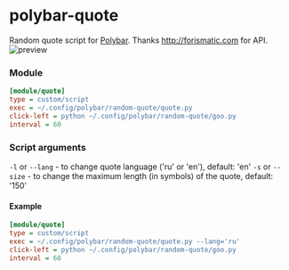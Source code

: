 # polybar-quote
Random quote script for [Polybar](https://github.com/jaagr/polybar). Thanks http://forismatic.com for API.
![preview](https://github.com/soapmangoesdown/polybar-random-quote/raw/master/preview.png)

### Module
```ini
[module/quote]
type = custom/script
exec = ~/.config/polybar/random-quote/quote.py
click-left = python ~/.config/polybar/random-quote/goo.py
interval = 60
```
### Script arguments
`-l` or `--lang` - to change quote language ('ru' or 'en'), default: 'en'
`-s` or `--size` - to change the maximum length (in symbols) of the quote, default: '150'
#### Example
```ini
[module/quote]
type = custom/script
exec = ~/.config/polybar/random-quote/quote.py --lang='ru'
click-left = python ~/.config/polybar/random-quote/goo.py
interval = 60
```
